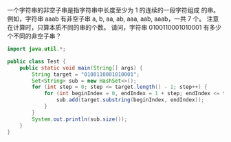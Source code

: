 一个字符串的非空子串是指字符串中长度至少为 1 的连续的一段字符组成 的串。例如，字符串 aaab 有非空子串 a, b, aa, ab, aaa, aab, aaab，一共 7 个。 注意在计算时，只算本质不同的串的个数。 请问，字符串 0100110001010001 有多少个不同的非空子串？

```java
import java.util.*;

public class Test {
    public static void main(String[] args) {
        String target = "0100110001010001";
        Set<String> sub = new HashSet<>();
        for (int step = 0; step <= target.length() - 1; step++) {
            for (int beginIndex = 0, endIndex = 1 + step; endIndex <= target.length(); beginIndex++, endIndex++) {
                sub.add(target.substring(beginIndex, endIndex));
            }
        }
        System.out.println(sub.size());
    }
}
```

